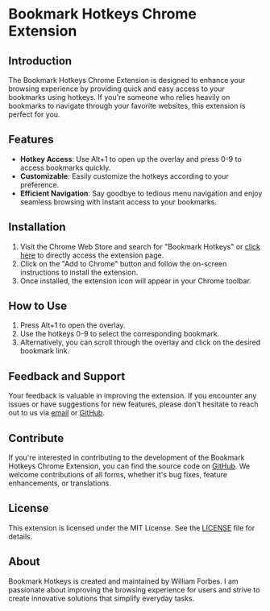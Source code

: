 ﻿# Bookmark Hotkeys Chrome Extension

## Introduction
The Bookmark Hotkeys Chrome Extension is designed to enhance your browsing experience by providing quick and easy access to your bookmarks using hotkeys. If you're someone who relies heavily on bookmarks to navigate through your favorite websites, this extension is perfect for you.

## Features
- **Hotkey Access**: Use Alt+1 to open up the overlay and press 0-9 to access bookmarks quickly.
- **Customizable**: Easily customize the hotkeys according to your preference.
- **Efficient Navigation**: Say goodbye to tedious menu navigation and enjoy seamless browsing with instant access to your bookmarks.

## Installation
1. Visit the Chrome Web Store and search for "Bookmark Hotkeys" or [click here](#) to directly access the extension page.
2. Click on the "Add to Chrome" button and follow the on-screen instructions to install the extension.
3. Once installed, the extension icon will appear in your Chrome toolbar.

## How to Use
1. Press Alt+1 to open the overlay.
2. Use the hotkeys 0-9 to select the corresponding bookmark.
3. Alternatively, you can scroll through the overlay and click on the desired bookmark link.

## Feedback and Support
Your feedback is valuable in improving the extension. If you encounter any issues or have suggestions for new features, please don't hesitate to reach out to us via [email](mailto:chase.forbes14@gmail.com) or [GitHub](https://github.com/forbesw17/Bookmark_Hotkeys/issues).

## Contribute
If you're interested in contributing to the development of the Bookmark Hotkeys Chrome Extension, you can find the source code on [GitHub](https://github.com/bookmarkhotkeys). We welcome contributions of all forms, whether it's bug fixes, feature enhancements, or translations.

## License
This extension is licensed under the MIT License. See the [LICENSE](LICENSE) file for details.

## About
Bookmark Hotkeys is created and maintained by William Forbes. I am passionate about improving the browsing experience for users and strive to create innovative solutions that simplify everyday tasks.
